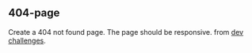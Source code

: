## 404-page
Create a 404 not found page. The page should be responsive.
from [dev challenges](https://devchallenges.io/challenges/wBunSb7FPrIepJZAg0sY).

